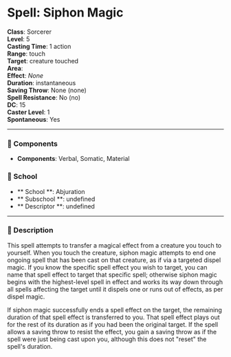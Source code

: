 
# Spell: Siphon Magic
**Class**: Sorcerer  
**Level**: 5  
**Casting Time**: 1 action  
**Range**: touch  
**Target**: creature touched  
**Area**:   
**Effect**: _None_  
**Duration**: instantaneous  
**Saving Throw**: None (none)  
**Spell Resistance**: No (no)  
**DC**: 15  
**Caster Level**: 1  
**Spontaneous**: Yes

---

### 🔮 Components
- **Components**: Verbal, Somatic, Material

### 🏫 School
- ** School **: Abjuration
- ** Subschool **: undefined
- ** Descriptor **: undefined
---

### 📜 Description
This spell attempts to transfer a magical effect from a creature you touch to yourself. When you touch the creature, siphon magic attempts to end one ongoing spell that has been cast on that creature, as if via a targeted dispel magic. If you know the specific spell effect you wish to target, you can name that spell effect to target that specific spell; otherwise siphon magic begins with the highest-level spell in effect and works its way down through all spells affecting the target until it dispels one or runs out of effects, as per dispel magic.

If siphon magic successfully ends a spell effect on the target, the remaining duration of that spell effect is transferred to you. That spell effect plays out for the rest of its duration as if you had been the original target. If the spell allows a saving throw to resist the effect, you gain a saving throw as if the spell were just being cast upon you, although this does not "reset" the spell's duration.

